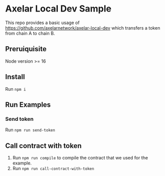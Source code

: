 # Axelar Local Dev Sample

This repo provides a basic usage of https://github.com/axelarnetwork/axelar-local-dev which transfers a token from chain A to chain B.

## Preruiquisite

Node version >= 16

## Install

Run `npm i`

## Run Examples

### Send token

Run `npm run send-token`

## Call contract with token

1. Run `npm run compile` to compile the contract that we used for the example.
2. Run `npm run call-contract-with-token`
